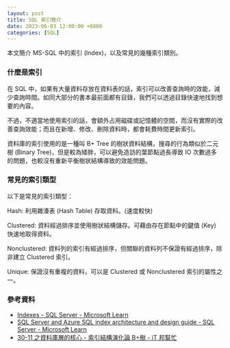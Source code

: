 ```yaml
---
layout: post
title: SQL 索引簡介
date: 2023-06-03 12:00:00 +0800
categories: [SQL]
---
```


本文簡介 MS-SQL 中的索引 (Index)，以及常見的幾種索引類別。

### 什麼是索引

在 SQL 中，如果有大量資料存放在資料表的話，索引可以改善查詢時的效能，減少查詢時間。如同大部分的書本最前面都有目錄，我們可以透過目錄快速地找到想要的內容。

不過，不適當地使用索引的話，會額外占用磁碟或記憶體的空間，而沒有實際的改善查詢效能；而且在新增、修改、刪除資料時，都會耗費時間更新索引。

資料庫的索引使用的是一種叫 B+ Tree 的樹狀資料結構，搜尋的行為類似於二元樹 (Binary Tree)，但是較為矮胖，可以避免造訪的葉節點過長導致 IO 次數過多的問題，也較沒有重新平衡樹狀結構導致的效能問題。

### 常見的索引類型

以下是常見的索引類型：

Hash: 利用雜湊表 (Hash Table) 存取資料。(速度較快)

Clustered: 資料經過排序並使用樹狀結構儲存。可藉由存在節點中的鍵值 (Key) 快速地取得資料。

Nonclustered: 資料列的索引有經過排序，但關聯的資料列不保證有經過排序，除非建立 Clustered 索引。

Unique: 保證沒有重複的資料，可以是 Clustered 或 Nonclustered 索引的屬性之一。

### 參考資料

- [Indexes - SQL Server - Microsoft Learn](https://learn.microsoft.com/en-us/sql/relational-databases/indexes/indexes?view=sql-server-ver16)
- [SQL Server and Azure SQL index architecture and design guide - SQL Server - Microsoft Learn](https://learn.microsoft.com/zh-tw/sql/relational-databases/sql-server-index-design-guide?view=sql-server-ver16)
- [30-11 之資料庫層的核心 - 索引結構演化論 B+樹 - iT 邦幫忙](https://ithelp.ithome.com.tw/articles/10221111)